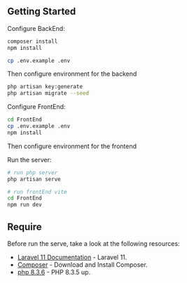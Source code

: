 ## Getting Started

Configure BackEnd:

```bash
composer install
npm install
```

```bash
cp .env.example .env
```

Then configure environment for the backend

```bash
php artisan key:generate
php artisan migrate --seed
```

Configure FrontEnd:

```bash
cd FrontEnd
cp .env.example .env
npm install
```

Then configure environment for the frontend

Run the server:

```bash
# run php server
php artisan serve

# run frontEnd vite
cd FrontEnd
npm run dev
```

## Require

Before run the serve, take a look at the following resources:

-   [Laravel 11 Documentation](https://laravel.com/) - Laravel 11.
-   [Composer](https://getcomposer.org/) - Download and Install Composer.
-   [php 8.3.6](https://windows.php.net/downloads/releases/php-8.3.6-nts-Win32-vs16-x64.zip) - PHP 8.3.5 up.
